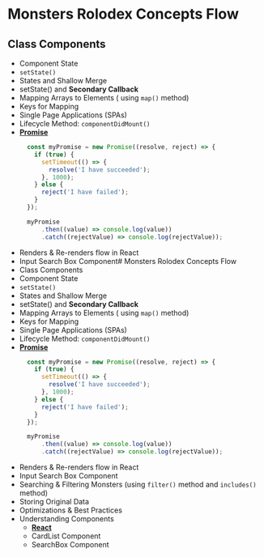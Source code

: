 # Monsters Rolodex Concepts Flow
## Class Components
- Component State
- `setState()`
- States and Shallow Merge
- setState() and __Secondary Callback__
- Mapping Arrays to Elements ( using `map()` method)
- Keys for Mapping
- Single Page Applications (SPAs)
- Lifecycle Method: `componentDidMount()`
- [__Promise__](https://developer.mozilla.org/en-US/docs/Web/JavaScript/Reference/Global_Objects/Promise)
  ```js
    const myPromise = new Promise((resolve, reject) => {
      if (true) {
        setTimeout(() => {
          resolve('I have succeeded');
        }, 1000);
      } else {
        reject('I have failed');
      }
    });

    myPromise
        .then((value) => console.log(value))
        .catch((rejectValue) => console.log(rejectValue));
    ```
- Renders & Re-renders flow in React
- Input Search Box Component# Monsters Rolodex Concepts Flow
- Class Components
- Component State
- `setState()`
- States and Shallow Merge
- setState() and __Secondary Callback__
- Mapping Arrays to Elements ( using `map()` method)
- Keys for Mapping
- Single Page Applications (SPAs)
- Lifecycle Method: `componentDidMount()`
- [__Promise__](https://developer.mozilla.org/en-US/docs/Web/JavaScript/Reference/Global_Objects/Promise)
  ```js
    const myPromise = new Promise((resolve, reject) => {
      if (true) {
        setTimeout(() => {
          resolve('I have succeeded');
        }, 1000);
      } else {
        reject('I have failed');
      }
    });

    myPromise
        .then((value) => console.log(value))
        .catch((rejectValue) => console.log(rejectValue));
    ```
- Renders & Re-renders flow in React
- Input Search Box Component
- Searching & Filtering Monsters (using `filter()` method and `includes()` method)
- Storing Original Data
- Optimizations & Best Practices
- Understanding Components
  - [__React__](https://reactjs.org/docs/components-and-props.html)
  - CardList Component
  - SearchBox Component